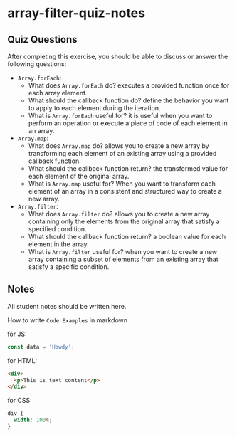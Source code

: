 # array-filter-quiz-notes

## Quiz Questions

After completing this exercise, you should be able to discuss or answer the following questions:

- `Array.forEach`:
  - What does `Array.forEach` do?
    executes a provided function once for each array element.
  - What should the callback function do?
    define the behavior you want to apply to each element during the iteration.
  - What is `Array.forEach` useful for?
    it is useful when you want to perform an operation or execute a piece of code of each element in an array.
- `Array.map`:
  - What does `Array.map` do?
    allows you to create a new array by transforming each element of an existing array using a provided callback function.
  - What should the callback function return?
    the transformed value for each element of the original array.
  - What is `Array.map` useful for?
    When you want to transform each element of an array in a consistent and structured way to create a new array.
- `Array.filter`:
  - What does `Array.filter` do?
    allows you to create a new array containing only the elements from the original array that satisfy a specified condition.
  - What should the callback function return?
    a boolean value for each element in the array.
  - What is `Array.filter` useful for?
    when you want to create a new array containing a subset of elements from an existing array that satisfy a specific condition.

## Notes

All student notes should be written here.

How to write `Code Examples` in markdown

for JS:

```javascript
const data = 'Howdy';
```

for HTML:

```html
<div>
  <p>This is text content</p>
</div>
```

for CSS:

```css
div {
  width: 100%;
}
```
